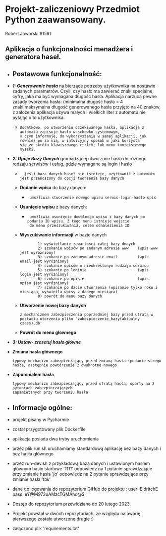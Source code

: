 # Projekt-zaliczeniowy Przedmiot Python zaawansowany.

Robert Jaworski 81591



Aplikacja o funkcjonalności menadżera i generatora haseł.
-



- Postawowa funkcjonalność:
  -

-  **_1: Generowanie hasła_** na bierzące potrzeby użytkownika na postawie zadanych parametrów. Czyli, czy hasło ma zawierać znaki
  specjalne, cyfry, jaka ma być wymagana długość hasła. Aplikacja narzuca pewne zasady tworzenia hasła:
  (minimalna długość hasła = 4 znaki,maksymalna długość generowanego hasła przyjęto na 40 znaków, z założenia aplikacja 
  używa małych i wielkich liter z automatu nie pytając o to użytkownika.
    -     Dodatkowo, po utworzeniu oczekiwanego hasła, aplikacja z automatu zapisuje hasło w schowku systemowym,
          o czym informuje, do wykorzystania w samej aplikacji, jak również po za nią, w intuicyjny sposób w jaki korzysta 
          się ze skrótu klawiszowego ctrl+V, lub menu kontekstowego myszki.


- **_2: Opcje Bazy Danych_** gromadzącej utworzone hasła do róznego rodzaju serwisów i usług, gdzie wymagane są login i hasło
    -       jeśli baza danych haseł nie istnieje, uzytkownik z automatu jest przenoszony do opcji tworzenia bazy danych

  
  - **Dodanie wpisu** do bazy danych:
    -      umożliwia stworzenie nowego wpisu serwis-login-hasło-opis
  - **Usunięcie wpisu** z bazy danych:  
    -      umożliwia usunięcie dowolnego wpisu z bazy danych po podaniu ID wpisu. Z tego menu istnieje wejscie
           do menu przeszukiwania, celem odnalezienia ID
  - **Wyszukiwanie informacji** w bazie danych 
  
        
                1) wyświetlanie zawartości całej bazy dnaych 
                2) szukanie wpisów po zadanym adresie www    (wpis www jest wyrózniony)
                3) szukanie po zadanym adresie email         (wpis email jest wyrózniony)
                4) szukanie wpisów o nieokreślonym rodzaju serwisu
                5) szukanie po loginie                       (wpis login jest wyrózniony)
                6) szukanie po opisie                        (wpis opisu jest wyrózniony)
                7) szukanie po dacie utworzenia (wpisanie tylko roku i miesiąca, wyświetla wpisy z danego miesiąca)
                8) powrót do menu bazy danych
  
  - **Utworzenie nowej bazy danych**

        z mechanizmem zabezpieczenia poprzedniej bazy przed utratą w postaciu utorzenia pliku 'zabezpieczenie_bazy(aktualny czass).db'
  - **Powrót do menu głownego**



- **_3: Ustaw- zresetuj hasło główne_**
- **Zmiana hasła głównego**

      typowy mechanizm zabezpieczający przed zmianą hasła (podanie strego hasła, następnie powtórzenie 2 dwukrotne nowego
- **Zapomniałem hasła**

      typowy mechanizm zabezpieczający przed utratą hasła, oparty na 2 pytaniach zabezpieczających
      zapamietanych przy tworzeniu hasła
  

- Informacje ogólne:
  -
 - projekt pisany w Pycharmie
 - został przygotowany plik Dockerfile
 - aplikacja posiada dwa tryby uruchomienia
 - przez plik run.sh uruchamiamy standardową aplikację bez bazy danych i bez hasła głównego 
 - przez run-dev.sh z przykładową bazą danych i ustawionym hasłem głównym hasło startowe '_1111_'
        odpowiedz na 1 pytanie sprawdzające przy zmianie hasła '_ja_'
        odpowiedz na 2 pytanie sprawdzające przy zmianie hasła '_tak_'

 - dane do logowania do repozytorium GiHub do projektu : user :EldritchE   pass: eY@M973uAMzcTGMAhd@$
 - Dostęp do repozytorium przewidziano do 20 lutego 2023, 
 - Projekt powstał w dwóch repozytoriach, ze względu na awarię pierwszego zostało utworzone drugie :)
 - załączono plik 'requirements.txt'